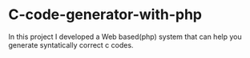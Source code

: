 # C-code-generator-with-php
In this project I developed a Web based(php) system that can help you generate syntatically correct c codes.
